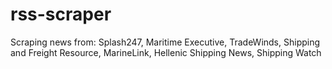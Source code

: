 # rss-scraper
Scraping news from: Splash247, Maritime Executive, TradeWinds, Shipping and Freight Resource, MarineLink, Hellenic Shipping News, Shipping Watch
